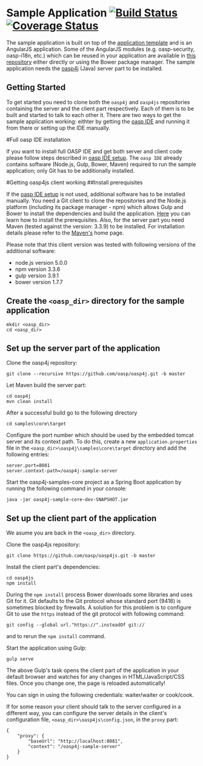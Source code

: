 Sample Application [![Build Status](https://travis-ci.org/oasp/oasp4js.svg?branch=development)](https://travis-ci.org/oasp/oasp4js) [![Coverage Status](https://coveralls.io/repos/oasp/oasp4js/badge.svg?branch=development)](https://coveralls.io/r/oasp/oasp4js?branch=development)                                                                                                                
===
 
The sample application is built on top of the [application template](https://github.com/oasp/oasp4js-app-template) and is an AngularJS application. Some of the AngularJS modules (e.g. oasp-security, oasp-i18n, etc.) which can be reused in your application are available in [this repository](https://github.com/oasp/oasp4js-bower) either directly or using the Bower package manager. The sample application needs the [oasp4j](https://github.com/oasp/oasp4j) (Java) server part to be installed.

Getting Started
---

To get started you need to clone both the `oasp4j` and `oasp4js` repositories containing the server and the client part respectively. Each of them is to be built and started to talk to each other it. There are two ways to get the sample application working: eithter by getting the [oasp IDE](https://github.com/oasp/oasp4j/wiki/oasp-ide-setup) and running it from there or setting up the IDE manually. 

#Full oasp IDE installation

If you want to install full OASP IDE and get both server and client code please follow steps described in [oasp IDE setup](https://github.com/oasp/oasp4j/wiki/oasp-ide-setup). The `oasp IDE` already contains software (Node.js, Gulp, Bower, Maven) required to run the sample application; only Git has to be additionally installed. 

#Getting oasp4js client working
##Install prerequisites

If the [oasp IDE setup](https://github.com/oasp/oasp4j/wiki/oasp-ide-setup) is not used, additional software has to be installed manually. You need a Git client to clone the repositories and the Node.js platform (including its package manager - npm) which allows Gulp and Bower to install the dependencies and build the application. [Here](https://github.com/oasp/oasp4js/wiki/Prerequisites) you can learn how to install the prerequisites. 
Also, for the server part you need Maven (tested against the version: 3.3.9) to be installed. For installation details please refer to the [Maven's](http://maven.apache.org/download.cgi) home page. 

Please note that this client version was tested with following versions of the additional software:
- node.js version 5.0.0
- npm version 3.3.6
- gulp version 3.9.1
- bower version 1.7.7

Create the `<oasp_dir>` directory for the sample application
---

```
mkdir <oasp_dir>
cd <oasp_dir>    
```

Set up the server part of the application
---

Clone the oasp4j repository:

```  
git clone --recursive https://github.com/oasp/oasp4j.git -b master
```

Let Maven build the server part:

```  
cd oasp4j
mvn clean install 
```

After a successful build go to the following directory

``` 
cd samples\core\target
```

Configure the port number which should be used by the embedded tomcat server and its context path. To do this, create a new `application.properties` file in the `<oasp_dir>\oasp4j\samples\core\target` directory and add the following entries:

```
server.port=8081
server.context-path=/oasp4j-sample-server
```

Start the oasp4j-samples-core project as a Spring Boot application by running the following command in your console:

``` 
java -jar oasp4j-sample-core-dev-SNAPSHOT.jar
```

Set up the client part of the application
---

We asume you are back in the `<oasp_dir>` directory.

Clone the oasp4js repository:

``` 
git clone https://github.com/oasp/oasp4js.git -b master 
```

Install the client part's dependencies: 

```
cd oasp4js
npm install
```

During the `npm install` process Bower downloads some libraries and uses Git for it. Git defaults to the Git protocol whose standard port (9418) is sometimes blocked by firewalls. A solution for this problem is to configure Git to use the `https` instead of the git protocol with following command:

``` 
git config --global url."https://".insteadOf git://
```
and to rerun the `npm install` command.

Start the application using Gulp:

``` 
gulp serve
```

The above Gulp's task opens the client part of the application in your default browser and watches for any changes in HTML/JavaScript/CSS files. Once you change one, the page is reloaded automatically!
 
You can sign in using the following credentials: waiter/waiter or cook/cook.

If for some reason your client should talk to the server configured in a different way, you can configure the server details in the client's configuration file, `<oasp_dir>\oasp4js\config.json`, in the `proxy` part:

``` 
{
    "proxy": {
        "baseUrl": "http://localhost:8081",
        "context": "/oasp4j-sample-server"
    }
}
```
